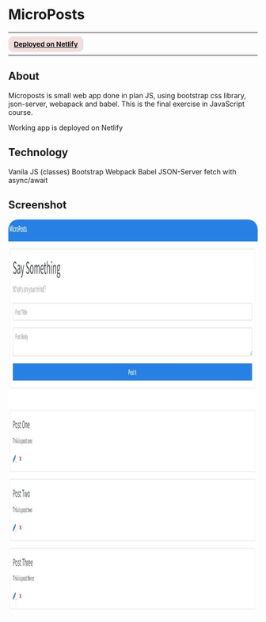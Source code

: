 # MicroPosts

---

<div>
<a href="https://harmonious-nasturtium-d540d5.netlify.app/" target="_blank" rel="noopener noreferrer"
    style="padding:0.5rem 0.7rem;
    color: black;
    background: #F1DEDE;
    border-radius:10px;
    font-size:0.85rem;
    font-weight:600;">Deployed on Netlify</a> <br/> 
</div>

---

## About

<p>Microposts is small web app done in plan JS, using bootstrap css library, json-server, webapack and babel. This is the final exercise in JavaScript course.</p>

<p>Working app is deployed on Netlify</p>

## Technology

Vanila JS (classes)
Bootstrap
Webpack
Babel
JSON-Server
fetch with async/await

## Screenshot

<img src="/screenshot.jpg" height="800" style="border-radius:20px;margin-bottom:2rem;" />
